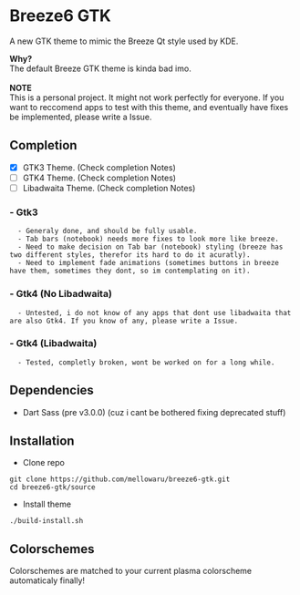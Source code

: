 # Breeze6 GTK
A new GTK theme to mimic the Breeze Qt style used by KDE.

**Why?** <br>
The default Breeze GTK theme is kinda bad imo. <br>
<br>
**NOTE** <br>
This is a personal project. It might not work perfectly for everyone. If you want to reccomend apps to test with this theme, and eventually have fixes be implemented, please write a Issue.

## Completion
- [x] GTK3 Theme. (Check completion Notes)
- [ ] GTK4 Theme. (Check completion Notes)
- [ ] Libadwaita Theme. (Check completion Notes)<br>

### - Gtk3
      - Generaly done, and should be fully usable.
      - Tab bars (notebook) needs more fixes to look more like breeze.
      - Need to make decision on Tab bar (notebook) styling (breeze has two different styles, therefor its hard to do it acuratly).
      - Need to implement fade animations (sometimes buttons in breeze have them, sometimes they dont, so im contemplating on it).
### - Gtk4 (No Libadwaita)
      - Untested, i do not know of any apps that dont use libadwaita that are also Gtk4. If you know of any, please write a Issue.
### - Gtk4 (Libadwaita)
      - Tested, completly broken, wont be worked on for a long while.

## Dependencies
- Dart Sass (pre v3.0.0) (cuz i cant be bothered fixing deprecated stuff)

## Installation
- Clone repo
```
git clone https://github.com/mellowaru/breeze6-gtk.git
cd breeze6-gtk/source
```

- Install theme <br>
```
./build-install.sh
```

## Colorschemes
Colorschemes are matched to your current plasma colorscheme automaticaly finally!
